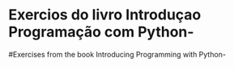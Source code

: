 # Exercios do livro Introduçao Programação com Python-

#Exercises from the book Introducing Programming with Python-
